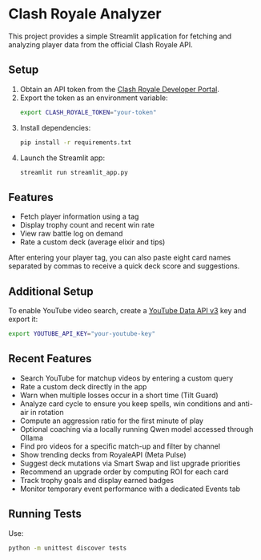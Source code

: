 # Clash Royale Analyzer

This project provides a simple Streamlit application for fetching and analyzing player data from the official Clash Royale API.

## Setup

1. Obtain an API token from the [Clash Royale Developer Portal](https://developer.clashroyale.com/).
2. Export the token as an environment variable:
   ```bash
   export CLASH_ROYALE_TOKEN="your-token"
   ```
3. Install dependencies:
   ```bash
   pip install -r requirements.txt
   ```
4. Launch the Streamlit app:
   ```bash
   streamlit run streamlit_app.py
   ```

## Features

- Fetch player information using a tag
- Display trophy count and recent win rate
- View raw battle log on demand
- Rate a custom deck (average elixir and tips)

After entering your player tag, you can also paste eight card names separated
by commas to receive a quick deck score and suggestions.

## Additional Setup

To enable YouTube video search, create a [YouTube Data API v3](https://developers.google.com/youtube/v3) key and export it:
```bash
export YOUTUBE_API_KEY="your-youtube-key"
```

## Recent Features

- Search YouTube for matchup videos by entering a custom query
- Rate a custom deck directly in the app
- Warn when multiple losses occur in a short time (Tilt Guard)
- Analyze card cycle to ensure you keep spells, win conditions and anti-air in rotation
- Compute an aggression ratio for the first minute of play
- Optional coaching via a locally running Qwen model accessed through Ollama
- Find pro videos for a specific match-up and filter by channel
- Show trending decks from RoyaleAPI (Meta Pulse)
- Suggest deck mutations via Smart Swap and list upgrade priorities
- Recommend an upgrade order by computing ROI for each card
- Track trophy goals and display earned badges
- Monitor temporary event performance with a dedicated Events tab

## Running Tests

Use:
```bash
python -m unittest discover tests
```
